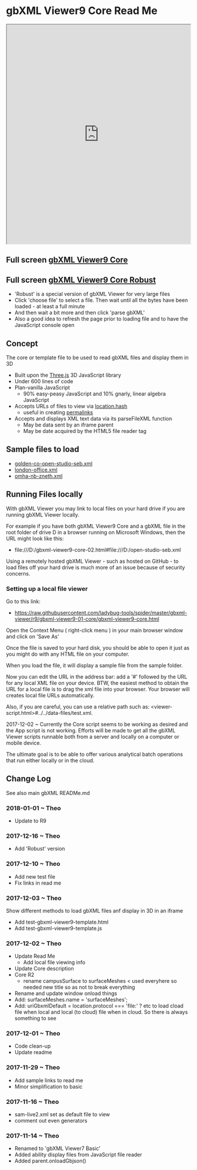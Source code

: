 <span style=display:none; >[You are now in a GitHub source code view - click this link to view Read Me file as a web page]( http://www.ladybug.tools/spider/index.html#gbxml-viewer/r9/gbxml-viewer9-01-core/README.md "View file as a web page." ) </span>


# gbXML Viewer9 Core Read Me

<iframe class=iframeReadMe src=http://www.ladybug.tools/spider/gbxml-viewer/r9/gbxml-viewer9-01-core/gbxml-viewer9-core.html width=100% height=600px;  >Iframes are not displayed on github.com</iframe>

## Full screen [gbXML Viewer9 Core]( http://www.ladybug.tools/spider/gbxml-viewer/r9/gbxml-viewer9-01-core/gbxml-viewer9-core-r3.html )

## Full screen [gbXML Viewer9 Core Robust]( http://www.ladybug.tools/spider/gbxml-viewer/r9/gbxml-viewer9-01-core/gbxml-viewer9-core-r3-robust.html )

* 'Robust' is a special version of gbXML Viewer for very large files
* Click 'choose file' to select a file. Then wait until all the bytes have been loaded - at least a full minute
* And then wait a bit more and then click 'parse gbXML'
* Also a good idea to refresh the page prior to loading file and to have the JavaScript console open

## Concept

The core or template file to be used to read gbXML files and display them in 3D

* Built upon the [Three.js]( https://threejs.org ) 3D JavaScript library
* Under 600 lines of code
* Plan-vanilla JavaScript
	* 90% easy-peasy JavaScript and 10% gnarly, linear algebra JavaScript
* Accepts URLs of files to view via [location.hash]( https://www.w3schools.com/jsref/prop_loc_hash.asp )
	* useful in creating [permalinks]( https://en.wikipedia.org/wiki/Permalink )
* Accepts and displays XML text data via its parseFileXML function
	* May be data sent by an iframe parent
	* May be date acquired by the HTML5 file reader tag

## Sample files to load

* [golden-co-open-studio-seb.xml]( http://www.ladybug.tools/spider/gbxml-viewer/#https://rawgit.com/ladybug-tools/spider/master/gbxml-viewer/gbxml-sample-files/golden-co-open-studio-seb.xml )
* [london-office.xml]( http://www.ladybug.tools/spider/gbxml-viewer/#https://rawgit.com/ladybug-tools/spider/master/gbxml-viewer/gbxml-sample-files/london-office.xml )
* [omha-nb-zneth.xml]( http://www.ladybug.tools/spider/gbxml-viewer/#https://rawgit.com/ladybug-tools/spider/master/gbxml-viewer/gbxml-sample-files/omha-nb-zneth.xml )



## Running Files locally

With gbXML Viewer you may link to local files on your hard drive if you are running gbXML Viewer locally.

For example if you have both gbXML Viewer9 Core and a gbXML file in the root folder of drive D in a browser running on Microsoft Windows, then the URL might look like this:

* file:///D:/gbxml-viewer9-core-02.html#file:///D:/open-studio-seb.xml

Using a remotely hosted gbXML Viewer - such as hosted on GitHub - to load files off your hard drive is much more of an issue because of security concerns.


### Setting up a local file viewer

Go to this link:

* <https://raw.githubusercontent.com/ladybug-tools/spider/master/gbxml-viewer/r9/gbxml-viewer9-01-core/gbxml-viewer9-core.html>

Open the Context Menu ( right-click menu ) in your main browser window and click on 'Save As'

Once the file is saved to your hard disk, you should be able to open it just as you might do with any HTML file on your computer.

When you load the file, it will display a sample file from the sample folder.

Now you can edit the URL in the address bar: add a '#' followed by the URL for any local XML file on your device. BTW, the easiest method to obtain the URL for a local file is to drag the xml file into your browser. Your browser will creates local file URLs automatically.

Also, if you are careful, you can use a relative path such as: <viewer-script.html>#../../data-files/test.xml.

2017-12-02 ~ Currently the Core script seems to be working as desired and the App script is not working. Efforts will be made to get all the gbXML Viewer scripts runnable both from a server and locally on a computer or mobile device.

The ultimate goal is to be able to offer various analytical batch operations that run either locally or in the cloud.



## Change Log

See also main gbXML READMe.md


### 2018-01-01 ~ Theo

* Update to R9

### 2017-12-16 ~ Theo

* Add 'Robust' version

### 2017-12-10 ~ Theo

* Add new test file
* Fix links in read me


### 2017-12-03 ~ Theo

Show different methods to load gbXML files anf display in 3D in an iframe
* Add test-gbxml-viewer9-template.html
* Add test-gbxml-viewer9-template.js


### 2017-12-02 ~ Theo

* Update Read Me
	* Add local file viewing info
* Update Core description
* Core R2
	* rename campusSurface to surfaceMeshes < used everyhere so needed new title so as not to break everything
* Rename and update window onload things
* Add: surfaceMeshes.name = 'surfaceMeshes';
* Add: uriGbxmlDefault =  location.protocol === 'file:' ? etc to load cload file when local and local (to cloud) file when in cloud. So there is always something to see


### 2017-12-01 ~ Theo

* Code clean-up
* Update readme

### 2017-11-29 ~ Theo

* Add sample links to read me
* Minor simplification to basic


### 2017-11-16 ~ Theo

* sam-live2.xml set as default file to view
* comment out even generators


### 2017-11-14 ~ Theo

* Renamed to 'gbXML Viewer7 Basic'
* Added ability display files from JavaScript file reader
* Added parent.onloadGbjson()
